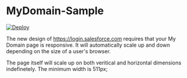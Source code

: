 MyDomain-Sample
====================


[![Deploy](https://www.herokucdn.com/deploy/button.png)](https://heroku.com/deploy?template=https://github.com/mingyechen/mc-plotly)

The new design of https://login.salesforce.com requires that your My Domain page is responsive.   It will automatically scale up and down depending on the size of a user's browser. 

The page itself will scale up on both veritical and horizontal dimensions indefinetely.   The minimum width is 511px;


